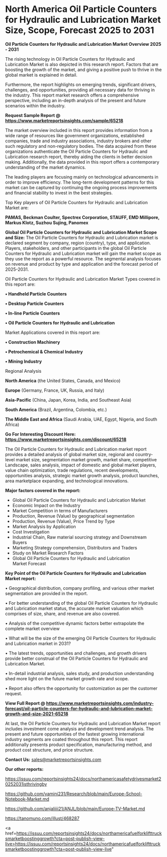 # North America Oil Particle Counters for Hydraulic and Lubrication Market Size, Scope, Forecast 2025 to 2031

<Strong> Oil Particle Counters for Hydraulic and Lubrication Market Overview 2025 - 2031</strong>

The rising technology in Oil Particle Counters for Hydraulic and Lubrication Market is also depicted in this research report. Factors that are boosting the growth of the market, and giving a positive push to thrive in the global market is explained in detail.

Furthermore, the report highlights on emerging trends, significant drivers, challenges, and opportunities, providing all necessary data for thriving in the industry. This report market research offers a comprehensive perspective, including an in-depth analysis of the present and future scenarios within the industry.

<strong>Request Sample Report @ <a href=https://www.marketreportsinsights.com/sample/65218>https://www.marketreportsinsights.com/sample/65218</a></strong>

The market overview included in this report provides information from a wide range of resources like government organizations, established companies, trade and industry associations, industry brokers and other such regulatory and non-regulatory bodies. The data acquired from these organizations authenticate the Oil Particle Counters for Hydraulic and Lubrication research report, thereby aiding the clients in better decision making. Additionally, the data provided in this report offers a contemporary understanding of the market dynamics.

The leading players are focusing mainly on technological advancements in order to improve efficiency. The long-term development patterns for this market can be captured by continuing the ongoing process improvements and financial stability to invest in the best strategies.

Top Key players of Oil Particle Counters for Hydraulic and Lubrication Market are:

<strong>PAMAS, Beckman Coulter, Spectrex Corporation, STAUFF, EMD Millipore, Markus Klotz, Suzhou Sujing, Panomex</strong>

<strong><b>Global Oil Particle Counters for Hydraulic and Lubrication Market Scope and Size:</b></strong>
The Oil Particle Counters for Hydraulic and Lubrication market is declared segment by company, region (country), type, and application. Players, stakeholders, and other participants in the global Oil Particle Counters for Hydraulic and Lubrication market will gain the market scope as they use the report as a powerful resource. The segmental analysis focuses on revenue and product by type and application and the forecast period of 2025-2031.

Oil Particle Counters for Hydraulic and Lubrication Market Types covered in this report are:

<strong>• Handheld Particle Counters

• Desktop Particle Counters

• In-line Particle Counters

• Oil Particle Counters for Hydraulic and Lubrication</strong>

Market Applications covered in this report are:

<strong>• Construction Machinery

• Petrochemical & Chemical Industry

• Mining Industry</strong> 

Regional Analysis

<strong>North America</strong> (the United States, Canada, and Mexico)

<strong>Europe</strong> (Germany, France, UK, Russia, and Italy)

<strong>Asia-Pacific</strong> (China, Japan, Korea, India, and Southeast Asia)

<strong>South America</strong> (Brazil, Argentina, Colombia, etc.)

<strong>The Middle East and Africa</strong> (Saudi Arabia, UAE, Egypt, Nigeria, and South Africa)

<strong>Go For Interesting Discount Here: <a href=https://www.marketreportsinsights.com/discount/65218>https://www.marketreportsinsights.com/discount/65218</a></strong>

The Oil Particle Counters for Hydraulic and Lubrication market report provides a detailed analysis of global market size, regional and country-level market size, segmentation market growth, market share, competitive Landscape, sales analysis, impact of domestic and global market players, value chain optimization, trade regulations, recent developments, opportunities analysis, strategic market growth analysis, product launches, area marketplace expanding, and technological innovations.

<strong><b>Major factors covered in the report:</b></strong>
<ul>
  <li>Global Oil Particle Counters for Hydraulic and Lubrication Market </li>
  <li>Economic Impact on the Industry</li>
  <li>Market Competition in terms of Manufacturers</li>
  <li>Production, Revenue (Value) by geographical segmentation</li>
  <li>Production, Revenue (Value), Price Trend by Type</li>
  <li>Market Analysis by Application</li>
  <li>Cost Investigation</li>
  <li>Industrial Chain, Raw material sourcing strategy and Downstream Buyers</li>
  <li>Marketing Strategy comprehension, Distributors and Traders</li>
  <li>Study on Market Research Factors</li>
  <li>Global Oil Particle Counters for Hydraulic and Lubrication Market Forecast</li>
</ul>

<strong><b>Key Point of the Oil Particle Counters for Hydraulic and Lubrication Market report:</b></strong>

• Geographical distribution, company profiling, and various other market segmentation are provided in the report.

• For better understanding of the global Oil Particle Counters for Hydraulic and Lubrication market status, the accurate market valuation which comprises of size, share, and revenue are also covered.

• Analysis of the competitive dynamic factors better extrapolate the complete market overview

• What will be the size of the emerging Oil Particle Counters for Hydraulic and Lubrication market in 2031?

• The latest trends, opportunities and challenges, and growth drivers provide better construal of the Oil Particle Counters for Hydraulic and Lubrication Market.

• In-detail industrial analysis, sales study, and production understanding shed more light on the future market growth rate and scope.

• Report also offers the opportunity for customization as per the customer request.

<strong><b>View Full Report @ <a href=https://www.marketreportsinsights.com/industry-forecast/oil-particle-counters-for-hydraulic-and-lubrication-market-growth-and-size-2021-65218>https://www.marketreportsinsights.com/industry-forecast/oil-particle-counters-for-hydraulic-and-lubrication-market-growth-and-size-2021-65218</a></b></strong>


At last, the Oil Particle Counters for Hydraulic and Lubrication Market report includes investment come analysis and development trend analysis. The present and future opportunities of the fastest growing international industry segments are coated throughout this report. This report additionally presents product specification, manufacturing method, and product cost structure, and price structure.

<strong>Contact Us:</strong>
sales@marketreportsinsights.com

<strong>Our other reports:</strong>

<a href=https://issuu.com/reportsinsights24/docs/northamericasafetydrivesmarket20252031isthrivingby>https://issuu.com/reportsinsights24/docs/northamericasafetydrivesmarket20252031isthrivingby</a>

<a href=https://github.com/yamini231/Research/blob/main/Europe-School-Notebook-Market.md>https://github.com/yamini231/Research/blob/main/Europe-School-Notebook-Market.md</a>

<a href=https://github.com/anjaliiii21/ANJL/blob/main/Europe-TV-Market.md>https://github.com/anjaliiii21/ANJL/blob/main/Europe-TV-Market.md</a>

<a href=https://tanomuno.com/illust/468287>https://tanomuno.com/illust/468287</a>

<a href=https://issuu.com/reportsinsights24/docs/northamericafuelforklifttrucksmarketboostinggrowth?cta=post-publish-view-live>https://issuu.com/reportsinsights24/docs/northamericafuelforklifttrucksmarketboostinggrowth?cta=post-publish-view-live</a>"
